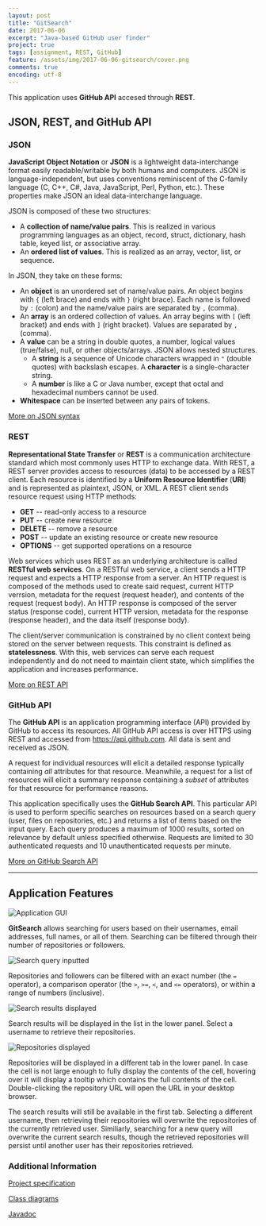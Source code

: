 ```yaml
---
layout: post
title: "GitSearch"
date: 2017-06-06
excerpt: "Java-based GitHub user finder"
project: true
tags: [assignment, REST, GitHub]
feature: /assets/img/2017-06-06-gitsearch/cover.png
comments: true
encoding: utf-8
---
```


This application uses **GitHub API** accesed through **REST**.

## JSON, REST, and GitHub API
### JSON
**JavaScript Object Notation** or **JSON** is a lightweight data-interchange format easily readable/writable by both humans and computers. JSON is language-independent, but uses conventions reminiscent of the C-family language (C, C++, C#, Java, JavaScript, Perl, Python, etc.). These properties make JSON an ideal data-interchange language.

JSON is composed of these two structures:
* A **collection of name/value pairs**. This is realized in various programming languages as an object, record, struct, dictionary, hash table, keyed list, or associative array.
* An **ordered list of values**. This is realized as an array, vector, list, or sequence.

In JSON, they take on these forms:
* An **object** is an unordered set of name/value pairs. An object begins with `{` (left brace) and ends with `}` (right brace). Each name is followed by `:` (colon) and the name/value pairs are separated by `,` (comma).
* An **array** is an ordered collection of values. An array begins with `[` (left bracket) and ends with `]` (right bracket). Values are separated by `,` (comma).
* A **value** can be a string in double quotes, a number, logical values (true/false), null, or other objects/arrays. JSON allows nested structures.
  * A **string** is a sequence of Unicode characters wrapped in `"` (double quotes) with backslash escapes. A **character** is a single-character string.
  * A **number** is like a C or Java number, except that octal and hexadecimal numbers cannot be used.
* **Whitespace** can be inserted between any pairs of tokens.

[More on JSON syntax](https://www.w3schools.com/js/js_json_syntax.asp)

### REST
**Representational State Transfer** or **REST** is a communication architecture standard which most commonly uses HTTP to exchange data. With REST, a REST server provides access to resources (data) to be accessed by a REST client. Each resource is identified by a **Uniform Resource Identifier** (**URI**) and is represented as plaintext, JSON, or XML. A REST client sends resource request using HTTP methods:
* **GET** -- read-only access to a resource
* **PUT** -- create new resource
* **DELETE** -- remove a resource
* **POST** -- update an existing resource or create new resource
* **OPTIONS** -- get supported operations on a resource

Web services which uses REST as an underlying architecture is called **RESTful web services**. On a RESTful web service, a client sends a HTTP request and expects a HTTP response from a server. An HTTP request is composed of the methods used to create said request, current HTTP verrsion, metadata for the request (request header), and contents of the request (request body). An HTTP response is composed of the server status (response code), current HTTP version, metadata for the response (response header), and the data itself (response body).

The client/server communication is constrained by no client context being stored on the server between requests. This constraint is defined as **statelessness**. With this, web services can serve each request independently and do not need to maintain client state, which simplifies the application and increases performance.

[More on REST API](http://web.archive.org/web/20130116005443/http://tomayko.com/writings/rest-to-my-wife)

### GitHub API
The **GitHub API** is an application programming interface (API) provided by GitHub to access its resources. All GitHub API access is over HTTPS using REST and accessed from https://api.github.com. All data is sent and received as JSON.

A request for individual resources will elicit a detailed response typically containing *all* attributes for that resource. Meanwhile, a request for a list of resources will elicit a summary response containing a *subset* of attributes for that resource for performance reasons.

This application specifically uses the **GitHub Search API**. This particular API is used to perform specific searches on resources based on a search query (user, files on repositories, etc.) and returns a list of items based on the input query. Each query produces a maximum of 1000 results, sorted on relevance by default unless specified otherwise. Requests are limited to 30 authenticated requests and 10 unauthenticated requests per minute.

[More on GitHub Search API](https://developer.github.com/v3/search/)

-----
## Application Features

![Application GUI][ss001]

**GitSearch** allows searching for users based on their usernames, email addresses, full names, or all of them. Searching can be filtered through their number of repositories or followers.

![Search query inputted][ss002]

Repositories and followers can be filtered with an exact number (the `=` operator), a comparison operator (the `>`, `>=`, `<`, and `<=` operators), or within a range of numbers (inclusive).

![Search results displayed][ss004]

Search results will be displayed in the list in the lower panel. Select a username to retrieve their repositories.

![Repositories displayed][ss005]

Repositories will be displayed in a different tab in the lower panel. In case the cell is not large enough to fully display the contents of the cell, hovering over it will display a tooltip which contains the full contents of the cell. Double-clicking the repository URL will open the URL in your desktop browser.

The search results will still be available in the first tab. Selecting a different username, then retrieving their repositories will overwrite the repositories of the currently retrieved user. Similiarly, searching for a new query will overwrite the current search results, though the retrieved repositories will persist until another user has their repositories retrieved.

### Additional Information
[Project specification](https://github.com/felixlimanta/GitSearch/blob/master/docs/Project%201%20Ca%20Labpro.pdf)

[Class diagrams](https://github.com/felixlimanta/GitSearch/tree/master/docs/class_diagram_final)

[Javadoc](https://felixlimanta.github.io/GitSearch/javadoc/index.html)

[ss001]: /assets/img/2017-06-06-gitsearch/screenshot_001.png
[ss002]: /assets/img/2017-06-06-gitsearch/screenshot_002.png
[ss003]: /assets/img/2017-06-06-gitsearch/screenshot_003.png
[ss004]: /assets/img/2017-06-06-gitsearch/screenshot_004.png
[ss005]: /assets/img/2017-06-06-gitsearch/screenshot_005.png